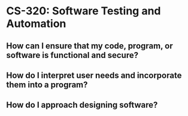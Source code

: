 # CS-320: Software Testing and Automation

## How can I ensure that my code, program, or software is functional and secure?


## How do I interpret user needs and incorporate them into a program?


## How do I approach designing software?
